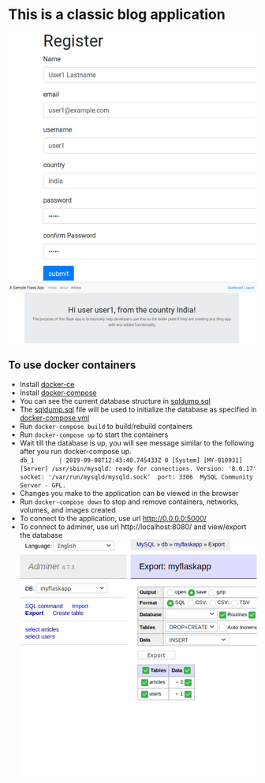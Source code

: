 # This is a classic blog application
![Registration](./static/img/Registration.png)
![Home page](./static/img/HomePage.png)

## To use docker containers

- Install [docker-ce](https://docs.docker.com/install/)
- Install [docker-compose](https://docs.docker.com/compose/install/)
- You can see the current database structure in [sqldump.sql](sqldump.sql)
- The [sqldump.sql](sqldump.sql) file will be used to initialize the database as specified in [docker-compose.yml](docker-compose.yml)
- Run `docker-compose build` to build/rebuild containers 
- Run `docker-compose up` to start the containers
- Wait till the database is up, you will see message similar to the following after you run docker-compose up.  
 `db_1       | 2019-09-08T12:43:40.745433Z 0 [System] [MY-010931] [Server] /usr/sbin/mysqld: ready for connections. Version: '8.0.17'  socket: '/var/run/mysqld/mysqld.sock'  port: 3306  MySQL Community Server - GPL.`
- Changes you make to the application can be viewed in the browser
- Run `docker-compose down` to stop and remove  containers, networks, volumes, and images created
- To connect to the application, use url http://0.0.0.0:5000/
- To connect to adminer, use url http://localhost:8080/ and view/export the database
![Adminer Export](./static/img/adminer.png)